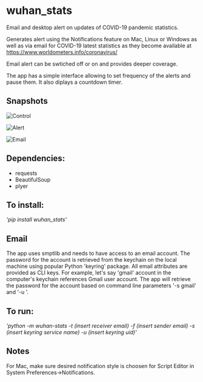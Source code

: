 # wuhan_stats
Email and desktop alert on updates of COVID-19 pandemic statistics.

Generates alert using the Notifications feature on Mac, Linux or Windows as well as via email for COVID-19 latest statistics as they become available at https://www.worldometers.info/coronavirus/

Email alert can be swtiched off or on and provides deeper coverage. 

The app has a simple interface allowing to set frequency of the alerts and pause them. It also diplays a countdown timer. 

## Snapshots
![Control](https://github.com/vipervit/wuhan_stats/blob/master/img/control.jpeg)


![Alert](https://github.com/vipervit/wuhan_stats/blob/master/img/alert.jpg)


![Email](https://github.com/vipervit/wuhan_stats/blob/master/img/email.jpeg)

## Dependencies:
- requests
- BeautifulSoup
- plyer

## To install:
*'pip install wuhan_stats'*

## Email
The app uses smptlib and needs to have access to an email account.
The password for the account is retrieved from the keychain on the local machine using popular Python 'keyring' package.
All email attributes are provided as CLI keys.
For example, let's say 'gmail' account in the computer's keychain references Gmail user account. The app will retrieve the password for the account based on command line parameters '-s gmail' and '-u <Gmail user id>'.


## To run:
*'python -m wuhan-stats -t (insert receiver email) -f (insert sender email) -s (insert keyring service name) -u (insert keyring uid)'*

## Notes
For Mac, make sure desired notification style is choosen for Script Editor in System Preferences->Notifications.  
